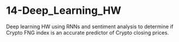# 14-Deep_Learning_HW
Deep learning HW using RNNs and sentiment analysis to determine if Crypto FNG index is an accurate predictor of Crypto closing prices.
